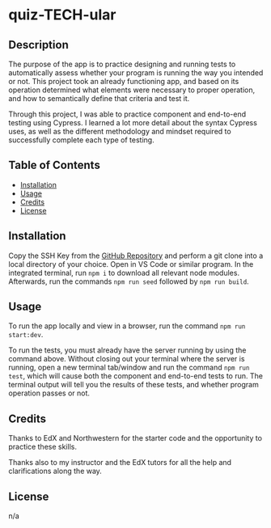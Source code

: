 # quiz-TECH-ular

## Description

The purpose of the app is to practice designing and running tests to automatically assess whether your program is running the way you intended or not. This project took an already functioning app, and based on its operation determined what elements were necessary to proper operation, and how to semantically define that criteria and test it.

Through this project, I was able to practice component and end-to-end testing using Cypress. I learned a lot more detail about the syntax Cypress uses, as well as the different methodology and mindset required to successfully complete each type of testing.

## Table of Contents

- [Installation](#installation)
- [Usage](#usage)
- [Credits](#credits)
- [License](#license)

## Installation

Copy the SSH Key from the [GitHub Repository](https://github.com/dcartolano/quiz-TECH-ular) and perform a git clone into a local directory of your choice. Open in VS Code or similar program. In the integrated terminal, run `npm i` to download all relevant node modules. Afterwards, run the commands `npm run seed` followed by `npm run build`.

## Usage

To run the app locally and view in a browser, run the command `npm run start:dev`. 

To run the tests, you must already have the server running by using the command above. Without closing out your terminal where the server is running, open a new terminal tab/window and run the command `npm run test`, which will cause both the component and end-to-end tests to run. The terminal output will tell you the results of these tests, and whether program operation passes or not.

## Credits

Thanks to EdX and Northwestern for the starter code and the opportunity to practice these skills. 

Thanks also to my instructor and the EdX tutors for all the help and clarifications along the way.

## License

n/a